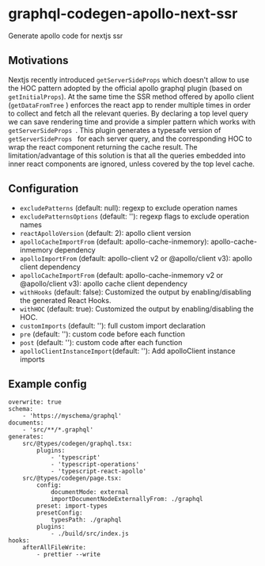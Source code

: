 # graphql-codegen-apollo-next-ssr
Generate apollo code for nextjs ssr

## Motivations

Nextjs recently introduced `getServerSideProps` which doesn't allow to use the HOC pattern adopted by the official apollo graphql plugin (based on `getInitialProps`). At the same time the SSR method offered by apollo client (`getDataFromTree` ) enforces the react app to render multiple times in order to collect and fetch all the relevant queries.
By declaring a top level query we can save rendering time and provide a simpler pattern which works with `getServerSideProps `. This plugin generates a typesafe version of `getServerSideProps ` for each server query, and the corresponding HOC to wrap the react component returning the cache result. The limitation/advantage of this solution is that all the queries embedded into inner react components are ignored, unless covered by the top level cache.

## Configuration
- `excludePatterns` (default: null): regexp to exclude operation names
- `excludePatternsOptions` (default: ''): regexp flags to exclude operation names
- `reactApolloVersion` (default: 2): apollo client version
- `apolloCacheImportFrom` (default: apollo-cache-inmemory): apollo-cache-inmemory dependency
- `apolloImportFrom` (default: apollo-client v2 or @apollo/client v3): apollo client dependency
- `apolloCacheImportFrom` (default: apollo-cache-inmemory v2 or @apollo/client v3): apollo cache client dependency
- `withHooks` (default: false): Customized the output by enabling/disabling the generated React Hooks.
- `withHOC` (default: true):  Customized the output by enabling/disabling the HOC.
- `customImports` (default: ''): full custom import declaration
- `pre` (default: ''): custom code before each function
- `post` (default: ''):  custom code after each function
- `apolloClientInstanceImport`(default: ''): Add apolloClient instance imports

## Example config

```
overwrite: true
schema:
    - 'https://myschema/graphql'
documents:
    - 'src/**/*.graphql'
generates:
    src/@types/codegen/graphql.tsx:
        plugins:
            - 'typescript'
            - 'typescript-operations'
            - 'typescript-react-apollo'
    src/@types/codegen/page.tsx:
        config:
            documentMode: external
            importDocumentNodeExternallyFrom: ./graphql
        preset: import-types
        presetConfig:
            typesPath: ./graphql
        plugins:
            - ./build/src/index.js
hooks:
    afterAllFileWrite:
        - prettier --write

```
